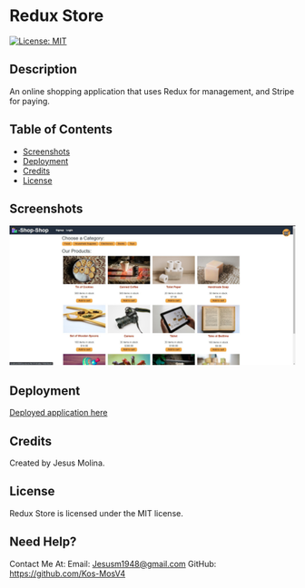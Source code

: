 # Redux Store

[![License: MIT](https://img.shields.io/badge/License-MIT-yellow.svg)](https://opensource.org/licenses/MIT)

## Description
An online shopping application that uses Redux for management, and Stripe for paying.

## Table of Contents
* [Screenshots](#screenshots)
* [Deployment](#deployment)
* [Credits](#credits)
* [License](#license)

## Screenshots
![Home](./client/public/images/screenshot.jpg)

## Deployment
[Deployed application here](https://redux-store3.herokuapp.com/)

## Credits
Created by Jesus Molina.

## License
Redux Store is licensed under the MIT license.

## Need Help?
Contact Me At:
Email: Jesusm1948@gmail.com
GitHub: https://github.com/Kos-MosV4
